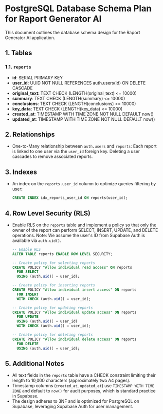 # PostgreSQL Database Schema Plan for Raport Generator AI

This document outlines the database schema design for the Raport Generator AI application.

## 1. Tables

### 1.1. `reports`
- **id**: SERIAL PRIMARY KEY
- **user_id**: UUID NOT NULL REFERENCES auth.users(id) ON DELETE CASCADE
- **original_text**: TEXT CHECK (LENGTH(original_text) <= 10000)
- **summary**: TEXT CHECK (LENGTH(summary) <= 10000)
- **conclusions**: TEXT CHECK (LENGTH(conclusions) <= 10000)
- **key_data**: TEXT CHECK (LENGTH(key_data) <= 10000)
- **created_at**: TIMESTAMP WITH TIME ZONE NOT NULL DEFAULT now()
- **updated_at**: TIMESTAMP WITH TIME ZONE NOT NULL DEFAULT now()

## 2. Relationships

- One-to-Many relationship between `auth.users` and `reports`: Each report is linked to one user via the `user_id` foreign key. Deleting a user cascades to remove associated reports.

## 3. Indexes

- An index on the `reports.user_id` column to optimize queries filtering by user:

  ```sql
  CREATE INDEX idx_reports_user_id ON reports(user_id);
  ```

## 4. Row Level Security (RLS)

- Enable RLS on the `reports` table and implement a policy so that only the owner of the report can perform SELECT, INSERT, UPDATE, and DELETE operations. Note: We assume the user's ID from Supabase Auth is available via `auth.uid()`.

  ```sql
  -- Enable RLS
  ALTER TABLE reports ENABLE ROW LEVEL SECURITY;

  -- Create policy for selecting reports
  CREATE POLICY "Allow individual read access" ON reports
    FOR SELECT
    USING (auth.uid() = user_id);

  -- Create policy for inserting reports
  CREATE POLICY "Allow individual insert access" ON reports
    FOR INSERT
    WITH CHECK (auth.uid() = user_id);

  -- Create policy for updating reports
  CREATE POLICY "Allow individual update access" ON reports
    FOR UPDATE
    USING (auth.uid() = user_id)
    WITH CHECK (auth.uid() = user_id);

  -- Create policy for deleting reports
  CREATE POLICY "Allow individual delete access" ON reports
    FOR DELETE
    USING (auth.uid() = user_id);
  ```

## 5. Additional Notes

- All text fields in the `reports` table have a CHECK constraint limiting their length to 10,000 characters (approximately two A4 pages).
- Timestamp columns (`created_at`, `updated_at`) use `TIMESTAMP WITH TIME ZONE` and default to `now()` for audit purposes, which is standard practice in Supabase.
- The design adheres to 3NF and is optimized for PostgreSQL on Supabase, leveraging Supabase Auth for user management. 